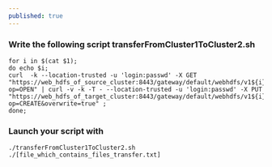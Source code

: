 ```yaml
---
published: true
---
```

### Write the following script transferFromCluster1ToCluster2.sh

```shell 
for i in $(cat $1);
do echo $i;
curl  -k --location-trusted -u 'login:passwd' -X GET "https://web_hdfs_of_source_cluster:8443/gateway/default/webhdfs/v1${i}?op=OPEN" | curl -v -k -T - --location-trusted -u 'login:passwd' -X PUT "https://web_hdfs_of_target_cluster:8443/gateway/default/webhdfs/v1${i}?op=CREATE&overwrite=true" ;
done;
```

### Launch your script with 
```shell
./transferFromCluster1ToCluster2.sh ./[file_which_contains_files_transfer.txt]
```

